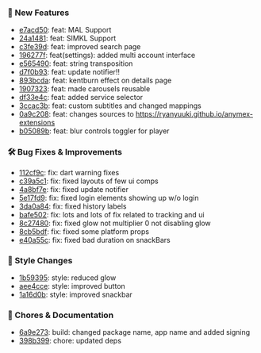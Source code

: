 

### 🎉 New Features
* [e7acd50](https://github.com/RyanYuuki/AnymeX/commit/e7acd50): feat: MAL Support
* [24a1481](https://github.com/RyanYuuki/AnymeX/commit/24a1481): feat: SIMKL Support
* [c3fe39d](https://github.com/RyanYuuki/AnymeX/commit/c3fe39d): feat: improved search page
* [196277f](https://github.com/RyanYuuki/AnymeX/commit/196277f): feat(settings): added multi account interface
* [e565490](https://github.com/RyanYuuki/AnymeX/commit/e565490): feat: string transposition
* [d7f0b93](https://github.com/RyanYuuki/AnymeX/commit/d7f0b93): feat: update notifier!!
* [893bcda](https://github.com/RyanYuuki/AnymeX/commit/893bcda): feat: kentburn effect on details page
* [1907323](https://github.com/RyanYuuki/AnymeX/commit/1907323): feat: made carousels reusable
* [df33e4c](https://github.com/RyanYuuki/AnymeX/commit/df33e4c): feat: added service selector
* [3ccac3b](https://github.com/RyanYuuki/AnymeX/commit/3ccac3b): feat: custom subtitles and changed mappings
* [0a9c208](https://github.com/RyanYuuki/AnymeX/commit/0a9c208): feat: changes sources to https://ryanyuuki.github.io/anymex-extensions
* [b05089b](https://github.com/RyanYuuki/AnymeX/commit/b05089b): feat: blur controls toggler for player

### 🛠️ Bug Fixes & Improvements
* [112cf9c](https://github.com/RyanYuuki/AnymeX/commit/112cf9c): fix: dart warning fixes
* [c39a5c1](https://github.com/RyanYuuki/AnymeX/commit/c39a5c1): fix: fixed layouts of few ui comps
* [4a8bf7e](https://github.com/RyanYuuki/AnymeX/commit/4a8bf7e): fix: fixed update notifier
* [5e17fd9](https://github.com/RyanYuuki/AnymeX/commit/5e17fd9): fix: fixed login elements showing up w/o login
* [3da0a84](https://github.com/RyanYuuki/AnymeX/commit/3da0a84): fix: fixed history labels
* [bafe502](https://github.com/RyanYuuki/AnymeX/commit/bafe502): fix: lots and lots of fix related to tracking and ui
* [8c27480](https://github.com/RyanYuuki/AnymeX/commit/8c27480): fix: fixed glow not multiplier 0 not disabling glow
* [8cb5bdf](https://github.com/RyanYuuki/AnymeX/commit/8cb5bdf): fix: fixed some platform props
* [e40a55c](https://github.com/RyanYuuki/AnymeX/commit/e40a55c): fix: fixed bad duration on snackBars

### 🎨 Style Changes
* [1b59395](https://github.com/RyanYuuki/AnymeX/commit/1b59395): style: reduced glow
* [aee4cce](https://github.com/RyanYuuki/AnymeX/commit/aee4cce): style: improved button
* [1a16d0b](https://github.com/RyanYuuki/AnymeX/commit/1a16d0b): style: improved snackbar

### 🧹 Chores & Documentation
* [6a9e273](https://github.com/RyanYuuki/AnymeX/commit/6a9e273): build: changed package name, app name and added signing
* [398b399](https://github.com/RyanYuuki/AnymeX/commit/398b399): chore: updated deps

